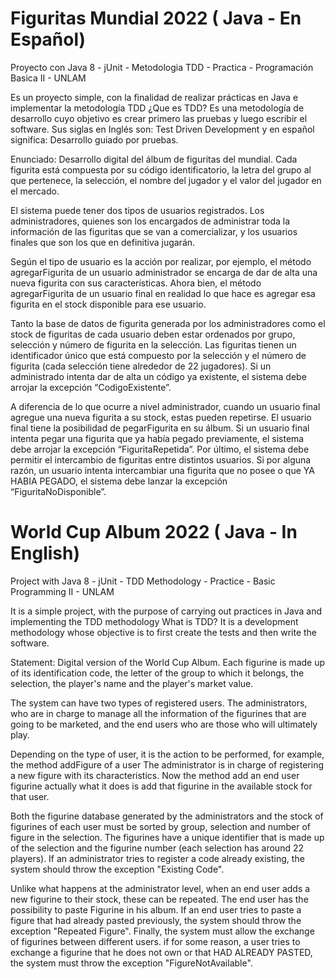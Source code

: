 # Figuritas Mundial 2022 ( Java - En Español)
Proyecto con Java 8 - jUnit - Metodologia TDD - Practica - Programación Basica II - UNLAM

Es un proyecto simple, con la finalidad de realizar prácticas en Java e implementar la metodología TDD 
¿Que es TDD? Es una metodología de desarrollo cuyo objetivo es crear primero las pruebas y luego escribir el software. Sus siglas en Inglés son: Test Driven Development y en español significa: Desarrollo guiado por pruebas.

Enunciado:
Desarrollo digital del álbum de figuritas del mundial.
Cada figurita está compuesta por su código identificatorio, la letra del grupo al que pertenece, la selección,
el nombre del jugador y el valor del jugador en el mercado.

El sistema puede tener dos tipos de usuarios registrados. Los administradores, quienes son los encargados
de administrar toda la información de las figuritas que se van a comercializar, y los usuarios finales que son
los que en definitiva jugarán.

Según el tipo de usuario es la acción por realizar, por ejemplo, el método agregarFigurita de un usuario
administrador se encarga de dar de alta una nueva figurita con sus características. Ahora bien, el método
agregarFigurita de un usuario final en realidad lo que hace es agregar esa figurita en el stock disponible
para ese usuario.

Tanto la base de datos de figurita generada por los administradores como el stock de figuritas de cada
usuario deben estar ordenados por grupo, selección y número de figurita en la selección.
Las figuritas tienen un identificador único que está compuesto por la selección y el número de figurita
(cada selección tiene alrededor de 22 jugadores). Si un administrado intenta dar de alta un código ya
existente, el sistema debe arrojar la excepción “CodigoExistente”.

A diferencia de lo que ocurre a nivel administrador, cuando un usuario final agregue una nueva figurita a su
stock, estas pueden repetirse.
El usuario final tiene la posibilidad de pegarFigurita en su álbum. Si un usuario final intenta pegar una
figurita que ya había pegado previamente, el sistema debe arrojar la excepción “FiguritaRepetida”.
Por último, el sistema debe permitir el intercambio de figuritas entre distintos usuarios. Si por alguna
razón, un usuario intenta intercambiar una figurita que no posee o que YA HABIA PEGADO, el sistema debe
lanzar la excepción “FiguritaNoDisponible”.

# World Cup Album 2022 ( Java - In English)
Project with Java 8 - jUnit - TDD Methodology - Practice - Basic Programming II - UNLAM

It is a simple project, with the purpose of carrying out practices in Java and implementing the TDD methodology
What is TDD? It is a development methodology whose objective is to first create the tests and then write the software.

Statement:
Digital version of the World Cup Album.
Each figurine is made up of its identification code, the letter of the group to which it belongs, the selection,
the player's name and the player's market value.

The system can have two types of registered users. The administrators, who are in charge
to manage all the information of the figurines that are going to be marketed, and the end users who are
those who will ultimately play.

Depending on the type of user, it is the action to be performed, for example, the method addFigure of a user
The administrator is in charge of registering a new figure with its characteristics. Now the method
add an end user figurine actually what it does is add that figurine in the available stock
for that user.

Both the figurine database generated by the administrators and the stock of figurines of each
user must be sorted by group, selection and number of figure in the selection.
The figurines have a unique identifier that is made up of the selection and the figurine number
(each selection has around 22 players). If an administrator tries to register a code already
existing, the system should throw the exception "Existing Code".

Unlike what happens at the administrator level, when an end user adds a new figurine to their
stock, these can be repeated.
The end user has the possibility to paste Figurine in his album. If an end user tries to paste a
figure that had already pasted previously, the system should throw the exception "Repeated Figure".
Finally, the system must allow the exchange of figurines between different users. if for some
reason, a user tries to exchange a figurine that he does not own or that HAD ALREADY PASTED, the system must
throw the exception "FigureNotAvailable".
